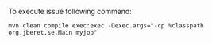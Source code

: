To execute issue following command:

    mvn clean compile exec:exec -Dexec.args="-cp %classpath org.jberet.se.Main myjob"
